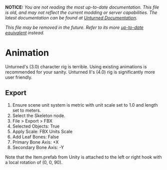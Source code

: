 **NOTICE:** *You are not reading the most up-to-date documentation. This file is old, and may not reflect the current modding or server capabilities. The latest documentation can be found at [Unturned Documentation](https://docs.smartlydressedgames.com/).*

*This file may be removed in the future. Refer to its more [up-to-date equivalent](https://docs.smartlydressedgames.com/en/stable/assets/animation.html) instead.*

Animation
=========

Unturned's (3.0) character rig is terrible. Using existing animations is recommended for your sanity. Unturned II's (4.0) rig is significantly more user friendly.

Export
------

1. Ensure scene unit system is metric with unit scale set to 1.0 and length set to meters.
2. Select the Skeleton node.
3. File > Export > FBX
4. Selected Objects: True
5. Apply Scale: FBX Units Scale
6. Add Leaf Bones: False
7. Primary Bone Axis: +X
8. Secondary Bone Axis: -Y

Note that the Item.prefab from Unity is attached to the left or right hook with a local rotation of (0, 0, 90).
